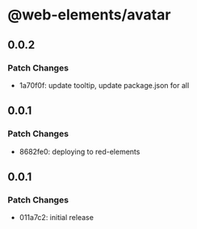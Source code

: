 # @web-elements/avatar

## 0.0.2

### Patch Changes

- 1a70f0f: update tooltip, update package.json for all

## 0.0.1

### Patch Changes

- 8682fe0: deploying to red-elements

## 0.0.1

### Patch Changes

- 011a7c2: initial release
